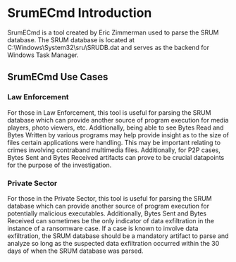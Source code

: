 ﻿# SrumECmd Introduction

SrumECmd is a tool created by Eric Zimmerman used to parse the SRUM database. The SRUM database is located at C:\Windows\System32\sru\SRUDB.dat and serves as the backend for Windows Task Manager.

## SrumECmd Use Cases

### Law Enforcement

For those in Law Enforcement, this tool is useful for parsing the SRUM database which can provide another source of program execution for media players, photo viewers, etc. Additionally, being able to see Bytes Read and Bytes Written by various programs may help provide insight as to the size of files certain applications were handling. This may be important relating to crimes involving contraband multimedia files. Additionally, for P2P cases, Bytes Sent and Bytes Received artifacts can prove to be crucial datapoints for the purpose of the investigation.

### Private Sector

For those in the Private Sector, this tool is useful for parsing the SRUM database which can provide another source of program execution for potentially malicious executables. Additionally, Bytes Sent and Bytes Received can sometimes be the only indicator of data exfiltration in the instance of a ransomware case. If a case is known to involve data exfiltration, the SRUM database should be a mandatory artifact to parse and analyze so long as the suspected data exfiltration occurred within the 30 days of when the SRUM database was parsed.